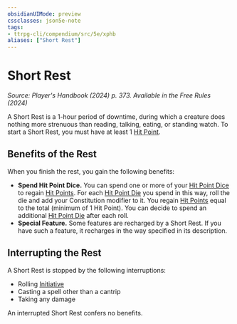 ```yaml
---
obsidianUIMode: preview
cssclasses: json5e-note
tags:
- ttrpg-cli/compendium/src/5e/xphb
aliases: ["Short Rest"]
---
```

# Short Rest
*Source: Player's Handbook (2024) p. 373. Available in the Free Rules (2024)* 

A Short Rest is a 1-hour period of downtime, during which a creature does nothing more strenuous than reading, talking, eating, or standing watch. To start a Short Rest, you must have at least 1 [Hit Point](3-Mechanics/CLI/rules/variant-rules/hit-points-xphb.md).

## Benefits of the Rest

When you finish the rest, you gain the following benefits:

- **Spend Hit Point Dice.** You can spend one or more of your [Hit Point Dice](3-Mechanics/CLI/rules/variant-rules/hit-point-dice-xphb.md) to regain [Hit Points](3-Mechanics/CLI/rules/variant-rules/hit-points-xphb.md). For each [Hit Point Die](3-Mechanics/CLI/rules/variant-rules/hit-point-dice-xphb.md) you spend in this way, roll the die and add your Constitution modifier to it. You regain [Hit Points](3-Mechanics/CLI/rules/variant-rules/hit-points-xphb.md) equal to the total (minimum of 1 Hit Point). You can decide to spend an additional [Hit Point Die](3-Mechanics/CLI/rules/variant-rules/hit-point-dice-xphb.md) after each roll.  
- **Special Feature.** Some features are recharged by a Short Rest. If you have such a feature, it recharges in the way specified in its description.  

## Interrupting the Rest

A Short Rest is stopped by the following interruptions:

- Rolling [Initiative](3-Mechanics/CLI/rules/variant-rules/initiative-xphb.md)  
- Casting a spell other than a cantrip  
- Taking any damage  

An interrupted Short Rest confers no benefits.
